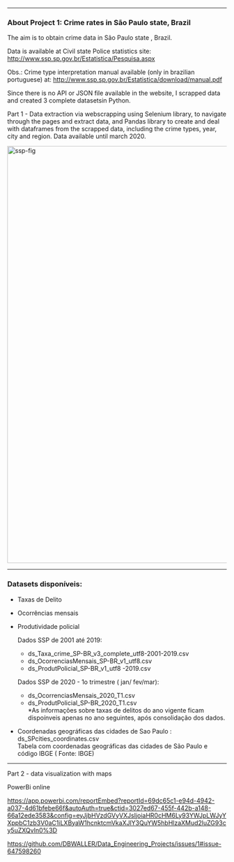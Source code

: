 
-------------------------------------------------------------------------------
### About Project 1: Crime rates in São Paulo state, Brazil

The aim is to obtain crime data in São Paulo state , Brazil.

Data is available at Civil state Police statistics site:  http://www.ssp.sp.gov.br/Estatistica/Pesquisa.aspx   

Obs.: Crime type interpretation manual available (only in brazilian  portuguese) at: http://www.ssp.sp.gov.br/Estatistica/download/manual.pdf

Since there is no API or JSON file available in the website, I scrapped data and created 3 complete datasetsin Python.

Part 1 - Data extraction via webscrapping  using Selenium library, to navigate through the pages and extract data, and Pandas library to create and deal with dataframes from the scrapped data, including the crime types, year, city and region.
 Data available until march 2020.  
 
 <img width="956" alt="ssp-fig" src="https://user-images.githubusercontent.com/52055874/80321175-6c2d5600-87f1-11ea-9642-dbb6e8671ee3.png">
 
 
 
 --------------------------------------------------------
### Datasets disponíveis:
 - Taxas de Delito
 - Ocorrências mensais
 - Produtividade policial
 
     Dados SSP de 2001 até 2019:
      - ds_Taxa_crime_SP-BR_v3_complete_utf8-2001-2019.csv  
      - ds_OcorrenciasMensais_SP-BR_v1_utf8.csv  
      - ds_ProdutPolicial_SP-BR_v1_utf8 -2019.csv

     Dados SSP de 2020 - 1o trimestre ( jan/ fev/mar):
     - ds_OcorrenciasMensais_2020_T1.csv  
     - ds_ProdutPolicial_SP-BR_2020_T1.csv     
     *As informações sobre taxas de delitos do ano vigente ficam dispoínveis apenas no ano seguintes, após consolidação dos dados.

 -  Coordenadas geográficas das cidades de Sao Paulo : ds_SPcities_coordinates.csv  
 Tabela com coordenadas geográficas das cidades de São Paulo e código IBGE  ( Fonte: IBGE) 
  --------------------------------------------------------
 
 
 
Part 2 - data visualization with maps

PowerBi online

https://app.powerbi.com/reportEmbed?reportId=69dc65c1-e94d-4942-a037-4d61bfebe66f&autoAuth=true&ctid=3027ed67-455f-442b-a148-66a12ede3583&config=eyJjbHVzdGVyVXJsIjoiaHR0cHM6Ly93YWJpLWJyYXppbC1zb3V0aC1iLXByaW1hcnktcmVkaXJlY3QuYW5hbHlzaXMud2luZG93cy5uZXQvIn0%3D


https://github.com/DBWALLER/Data_Engineering_Projects/issues/1#issue-647598260

